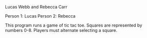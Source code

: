 Lucas Webb and Rebecca Carr

Person 1: Lucas
Person 2: Rebecca

This program runs a game of tic tac toe. Squares are represented by numbers 0-8.
Players must alternate selecting a square.
